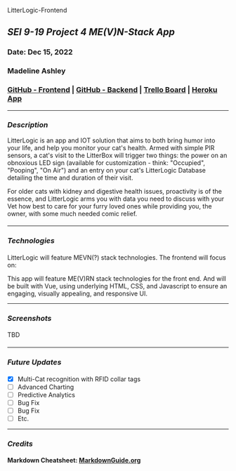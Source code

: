 LitterLogic-Frontend
## *SEI 9-19 Project 4 ME(V)N-Stack App*

### Date: Dec 15, 2022

### Madeline Ashley


### [GitHub - Frontend](https://github.com/mashbash2150/LitterLogic-Frontend) | [GitHub - Backend](https://github.com/mashbash2150/LitterLogic-Backend) | [Trello Board](https://trello.com/b/AT77aoo4/litterlogic)  | [Heroku App](TBD)

---

### **_Description_**

LitterLogic is an app and IOT solution that aims to both bring humor into your life, and help you monitor your cat's health.  Armed with simple PIR sensors, a cat's visit to the LitterBox will trigger two things: the power on an obnoxious LED sign (available for customization - think: "Occupied", "Pooping", "On Air") and an entry on your cat's LitterLogic Database detailing the time and duration of their visit.    

For older cats with kidney and digestive health issues, proactivity is of the essence, and LitterLogic arms you with data you need to discuss with your Vet how best to care for your furry loved ones while providing you, the owner, with some much needed comic relief. 


#### 

---

### **_Technologies_**

#### 

LitterLogic will feature MEVN(?) stack technologies.  The frontend will focus on:

This app will feature ME(V)RN stack technologies for the front end. 
And will be built with Vue, using underlying HTML, CSS, and Javascript to ensure an engaging, visually appealing, and responsive UI. 





---

### **_Screenshots_**

#### 

####

TBD

#### 



---

### **_Future Updates_**

####

- [x] Multi-Cat recognition with RFID collar tags
- [ ] Advanced Charting 
- [ ] Predictive Analytics
- [ ] Bug Fix
- [ ] Bug Fix
- [ ] Etc.

---

### **_Credits_**

#### 

#### Markdown Cheatsheet: [MarkdownGuide.org](https://www.markdownguide.org/cheat-sheet/)
